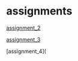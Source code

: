 # assignments


[assignment_2](https://github.com/Rauf98/assignments/blob/master/assignment2.ipynb) 

[assignment_3](https://github.com/Rauf98/assignments/blob/master/assignment3.ipynb)

[assignment_4](
